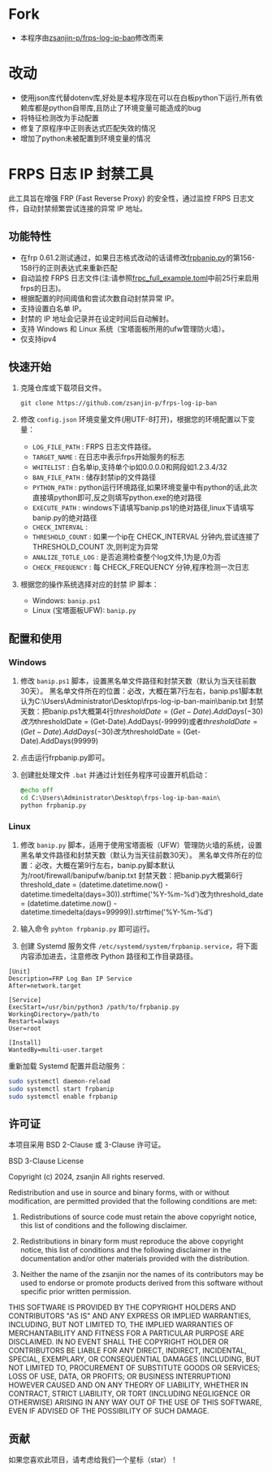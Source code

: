 # Fork
- 本程序由[zsanjin-p/frps-log-ip-ban](https://github.com/zsanjin-p/frps-log-ip-ban)修改而来
# 改动
- 使用json库代替dotenv库,好处是本程序现在可以在白板python下运行,所有依赖库都是python自带库,且防止了环境变量可能造成的bug
- 将特征检测改为手动配置
- 修复了原程序中正则表达式匹配失效的情况
- 增加了python未被配置到环境变量的情况
# FRPS 日志 IP 封禁工具

此工具旨在增强 FRP (Fast Reverse Proxy) 的安全性，通过监控 FRPS 日志文件，自动封禁频繁尝试连接的异常 IP 地址。

## 功能特性
- 在frp 0.61.2测试通过，如果日志格式改动的话请修改[frpbanip.py](https://github.com/Sksjx/frps-log-ip-ban/blob/main/banip.py)的第156-158行的正则表达式来重新匹配
- 自动监控 FRPS 日志文件(注:请参照[frpc_full_example.toml](https://github.com/fatedier/frp/blob/dev/conf/frpc_full_example.toml)中前25行来启用frps的日志)。
- 根据配置的时间阈值和尝试次数自动封禁异常 IP。
- 支持设置白名单 IP。
- 封禁的 IP 地址会记录并在设定时间后自动解封。
- 支持 Windows 和 Linux 系统（宝塔面板所用的ufw管理防火墙）。
- 仅支持ipv4

## 快速开始

1. 克隆仓库或下载项目文件。
   ```
   git clone https://github.com/zsanjin-p/frps-log-ip-ban
   ```

2. 修改 `config.json` 环境变量文件(用UTF-8打开)，根据您的环境配置以下变量：

   - `LOG_FILE_PATH` : FRPS 日志文件路径。
   - `TARGET_NAME` : 在日志中表示frps开始服务的标志
   - `WHITELIST` : 白名单ip,支持单个ip如0.0.0.0和网段如1.2.3.4/32
   - `BAN_FILE_PATH` : 储存封禁ip的文件路径
   - `PYTHON_PATH` : python运行环境路径,如果环境变量中有python的话,此次直接填python即可,反之则填写python.exe的绝对路径
   - `EXECUTE_PATH` : windows下请填写banip.ps1的绝对路径,linux下请填写banip.py的绝对路径
   - `CHECK_INTERVAL` : 
   - `THRESHOLD_COUNT` : 如果一个ip在 CHECK_INTERVAL 分钟内,尝试连接了 THRESHOLD_COUNT 次,则判定为异常
   - `ANALIZE_TOTLE_LOG` : 是否追溯检查整个log文件,1为是,0为否
   - `CHECK_FREQUENCY` : 每 CHECK_FREQUENCY 分钟,程序检测一次日志

3. 根据您的操作系统选择对应的封禁 IP 脚本：

   - Windows: `banip.ps1`
   - Linux (宝塔面板UFW): `banip.py`

## 配置和使用

### Windows

1. 修改 `banip.ps1` 脚本，设置黑名单文件路径和封禁天数（默认为当天往前数30天）。
黑名单文件所在的位置：必改，大概在第7行左右，banip.ps1脚本默认为C:\Users\Administrator\Desktop\frps-log-ip-ban-main\banip.txt
封禁天数：把banip.ps1大概第4行$thresholdDate = (Get-Date).AddDays(-30)改为$thresholdDate = (Get-Date).AddDays(-99999)或者$thresholdDate = (Get-Date).AddDays(-30)改为$thresholdDate = (Get-Date).AddDays(99999)

2. 点击运行frpbanip.py即可。

3. 创建批处理文件 `.bat` 并通过计划任务程序可设置开机启动：
   ```bat
   @echo off
   cd C:\Users\Administrator\Desktop\frps-log-ip-ban-main\
   python frpbanip.py
   ```

### Linux

1. 修改 `banip.py` 脚本，适用于使用宝塔面板（UFW）管理防火墙的系统，设置黑名单文件路径和封禁天数（默认为当天往前数30天）。
黑名单文件所在的位置：必改，大概在第9行左右，banip.py脚本默认为/root/firewall/banipufw/banip.txt
封禁天数：把banip.py大概第6行threshold_date = (datetime.datetime.now() - datetime.timedelta(days=30)).strftime('%Y-%m-%d')改为threshold_date = (datetime.datetime.now() - datetime.timedelta(days=99999)).strftime('%Y-%m-%d')

2. 输入命令 `pyhton frpbanip.py` 即可运行。

3. 创建 Systemd 服务文件 `/etc/systemd/system/frpbanip.service`，将下面内容添加进去，注意修改 Python 路径和工作目录路径。

```
[Unit]
Description=FRP Log Ban IP Service
After=network.target

[Service]
ExecStart=/usr/bin/python3 /path/to/frpbanip.py
WorkingDirectory=/path/to
Restart=always
User=root

[Install]
WantedBy=multi-user.target
```


   重新加载 Systemd 配置并启动服务：
   ```bash
   sudo systemctl daemon-reload
   sudo systemctl start frpbanip
   sudo systemctl enable frpbanip
   ```

## 许可证

本项目采用 BSD 2-Clause 或 3-Clause 许可证。

BSD 3-Clause License

Copyright (c) 2024, zsanjin
All rights reserved.

Redistribution and use in source and binary forms, with or without
modification, are permitted provided that the following conditions are met:

1. Redistributions of source code must retain the above copyright notice, this
   list of conditions and the following disclaimer.

2. Redistributions in binary form must reproduce the above copyright notice,
   this list of conditions and the following disclaimer in the documentation
   and/or other materials provided with the distribution.

3. Neither the name of the zsanjin nor the names of its contributors may be used
   to endorse or promote products derived from this software without specific
   prior written permission.

THIS SOFTWARE IS PROVIDED BY THE COPYRIGHT HOLDERS AND CONTRIBUTORS "AS IS"
AND ANY EXPRESS OR IMPLIED WARRANTIES, INCLUDING, BUT NOT LIMITED TO, THE
IMPLIED WARRANTIES OF MERCHANTABILITY AND FITNESS FOR A PARTICULAR PURPOSE ARE
DISCLAIMED. IN NO EVENT SHALL THE COPYRIGHT HOLDER OR CONTRIBUTORS BE LIABLE FOR
ANY DIRECT, INDIRECT, INCIDENTAL, SPECIAL, EXEMPLARY, OR CONSEQUENTIAL DAMAGES
(INCLUDING, BUT NOT LIMITED TO, PROCUREMENT OF SUBSTITUTE GOODS OR SERVICES;
LOSS OF USE, DATA, OR PROFITS; OR BUSINESS INTERRUPTION) HOWEVER CAUSED AND ON
ANY THEORY OF LIABILITY, WHETHER IN CONTRACT, STRICT LIABILITY, OR TORT
(INCLUDING NEGLIGENCE OR OTHERWISE) ARISING IN ANY WAY OUT OF THE USE OF THIS
SOFTWARE, EVEN IF ADVISED OF THE POSSIBILITY OF SUCH DAMAGE.


## 贡献

如果您喜欢此项目，请考虑给我们一个星标（star）！


